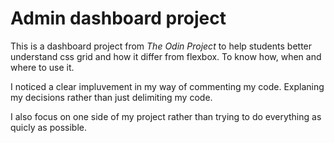 # Admin dashboard project

This is a dashboard project from *The Odin Project* to help students 
better understand css grid and how it differ from flexbox. 
To know how, when and where to use it.

I noticed a clear impluvement in my way of commenting my code. Explaning my decisions rather than just delimiting my code.

I also focus on one side of my project rather than trying to do everything as quicly as possible.